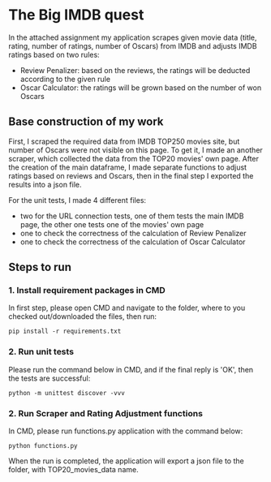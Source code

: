 # The Big IMDB quest

In the attached assignment my application scrapes given movie data (title, rating, number of ratings, number of Oscars) from IMDB and adjusts IMDB ratings based on two rules:
- Review Penalizer: based on the reviews, the ratings will be deducted according to the given rule
- Oscar Calculator: the ratings will be grown based on the number of won Oscars

## Base construction of my work

First, I scraped the required data from IMDB TOP250 movies site, but number of Oscars were not visible on this page. To get it, I made an another scraper, which collected the data from the TOP20 movies' own page. After the creation of the main dataframe, I made separate functions to adjust ratings based on reviews and Oscars, then in the final step I exported the results into a json file.

For the unit tests, I made 4 different files:
- two for the URL connection tests, one of them tests the main IMDB page, the other one tests one of the movies' own page
- one to check the correctness of the calculation of Review Penalizer
- one to check the correctness of the calculation of Oscar Calculator

## Steps to run

### 1. Install requirement packages in CMD

In first step, please open CMD and navigate to the folder, where to you checked out/downloaded the files, then run:
```
pip install -r requirements.txt
```
### 2. Run unit tests

Please run the command below in CMD, and if the final reply is 'OK', then the tests are successful:
```
python -m unittest discover -vvv
```

### 2. Run Scraper and Rating Adjustment functions

In CMD, please run functions.py application with the command below:
```
python functions.py
```
When the run is completed, the application will export a json file to the folder, with TOP20_movies_data name.




